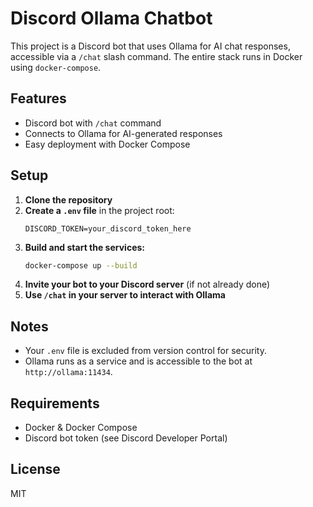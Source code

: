 # Discord Ollama Chatbot

This project is a Discord bot that uses Ollama for AI chat responses, accessible via a `/chat` slash command. The entire stack runs in Docker using `docker-compose`.

## Features
- Discord bot with `/chat` command
- Connects to Ollama for AI-generated responses
- Easy deployment with Docker Compose

## Setup

1. **Clone the repository**
2. **Create a `.env` file** in the project root:
   ```
   DISCORD_TOKEN=your_discord_token_here
   ```
3. **Build and start the services:**
   ```sh
   docker-compose up --build
   ```
4. **Invite your bot to your Discord server** (if not already done)
5. **Use `/chat` in your server to interact with Ollama**

## Notes
- Your `.env` file is excluded from version control for security.
- Ollama runs as a service and is accessible to the bot at `http://ollama:11434`.

## Requirements
- Docker & Docker Compose
- Discord bot token (see Discord Developer Portal)

## License
MIT
